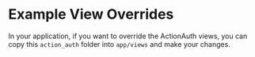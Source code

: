 # Example View Overrides

In your application, if you want to override the ActionAuth views, you can copy this `action_auth` folder into `app/views` and make your changes.
